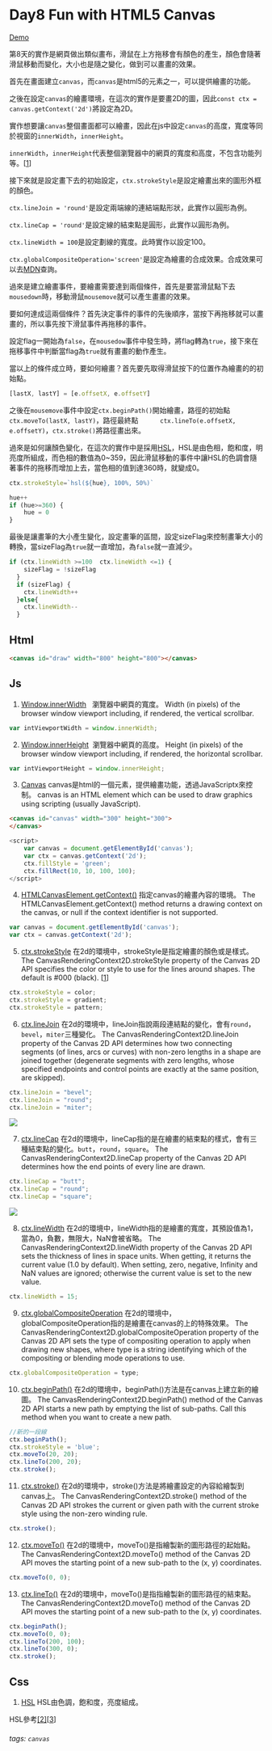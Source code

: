 # Day8 Fun with HTML5 Canvas

[Demo](https://qscgyujm.github.io/javascript30/Da8/index.html)

第8天的實作是網頁做出類似畫布，滑鼠在上方拖移會有顏色的產生，顏色會隨著滑鼠移動而變化，大小也是隨之變化，做到可以畫畫的效果。

首先在畫面建立`canvas`，而`canvas`是html5的元素之一，可以提供繪畫的功能。

之後在設定`canvas`的繪畫環境，在這次的實作是要畫2D的圖，因此`const ctx = canvas.getContext('2d')`將設定為2D。

實作想要讓`canvas`整個畫面都可以繪畫，因此在js中設定`canvas`的高度，寬度等同於視窗的`innerWidth`，`innerHeight`。

`innerWidth`，`innerHeight`代表整個瀏覽器中的網頁的寬度和高度，不包含功能列等。[[1](https://stackoverflow.com/questions/4938346/canvas-width-and-height-in-html5)]

接下來就是設定畫下去的初始設定，`ctx.strokeStyle`是設定繪畫出來的圖形外框的顏色。

`ctx.lineJoin = 'round'`是設定兩端線的連結端點形狀，此實作以圓形為例。

`ctx.lineCap = 'round'`是設定線的結束點是圓形，此實作以圓形為例。

`ctx.lineWidth = 100`是設定劃線的寬度。此時實作以設定100。

`ctx.globalCompositeOperation='screen'`是設定為繪畫的合成效果。合成效果可以去[MDN](https://developer.mozilla.org/en-US/docs/Web/API/CanvasRenderingContext2D/globalCompositeOperation)查詢。

過來是建立繪畫事件，要繪畫需要達到兩個條件，首先是要當滑鼠點下去`mousedown`時，移動滑鼠`mousemove`就可以產生畫畫的效果。

要如何達成這兩個條件？首先決定事件的事件的先後順序，當按下再拖移就可以畫畫的，所以事先按下滑鼠事件再拖移的事件。

設定flag一開始為`false`，在`mousedow`事件中發生時，將flag轉為`true`，接下來在拖移事件中判斷當flag為`true`就有畫畫的動作產生。

當以上的條件成立時，要如何繪畫？首先要先取得滑鼠按下的位置作為繪畫的的初始點。

```javascript
[lastX, lastY] = [e.offsetX, e.offsetY]
```

之後在`mousemove`事件中設定`ctx.beginPath()`開始繪畫，路徑的初始點`ctx.moveTo(lastX, lastY)`，路徑最終點`      ctx.lineTo(e.offsetX, e.offsetY)`，`ctx.stroke()`將路徑畫出來。

過來是如何讓顏色變化，在這次的實作中是採用[HSL](https://www.w3schools.com/colors/colors_hsl.asp)，HSL是由色相，飽和度，明亮度所組成，而色相的數值為0~359，因此滑鼠移動的事件中讓HSL的色調會隨著事件的拖移而增加上去，當色相的值到達360時，就變成0。

```javascript
ctx.strokeStyle=`hsl(${hue}, 100%, 50%)`

hue++
if (hue>=360) {
    hue = 0
}
```

最後是讓畫筆的大小產生變化，設定畫筆的區間，設定sizeFlag來控制畫筆大小的轉換，當sizeFlag為`true`就一直增加，為`false`就一直減少。

```javascript
if (ctx.lineWidth >=100  ctx.lineWidth <=1) {
    sizeFlag = !sizeFlag
  }
  if (sizeFlag) {
    ctx.lineWidth++
  }else{
    ctx.lineWidth--
  }
```

## Html

```html
<canvas id="draw" width="800" height="800"></canvas>
```

## Js

1. [Window.innerWidth](https://developer.mozilla.org/en-US/docs/Web/API/Window/innerWidth) 
   瀏覽器中網頁的寬度。
   Width (in pixels) of the browser window viewport including, if rendered, the vertical scrollbar. 

```javascript
var intViewportWidth = window.innerWidth;
```

2. [Window.innerHeight](https://developer.mozilla.org/en-US/docs/Web/API/Window/innerHeight) 
   瀏覽器中網頁的高度。
   Height (in pixels) of the browser window viewport including, if rendered, the horizontal scrollbar. 

```javascript
var intViewportHeight = window.innerHeight;
```

3. [Canvas](https://developer.mozilla.org/en-US/docs/Web/API/Canvas_API/Tutorial) 
   canvas是html的一個元素，提供繪畫功能，透過JavaScriptx來控制。
   canvas is an HTML element which can be used to draw graphics using scripting (usually JavaScript).

```html
<canvas id="canvas" width="300" height="300">
</canvas>
```

```javascript
<script>
    var canvas = document.getElementById('canvas');
    var ctx = canvas.getContext('2d');
    ctx.fillStyle = 'green';
    ctx.fillRect(10, 10, 100, 100);
</script>
```

4. [HTMLCanvasElement.getContext()](https://developer.mozilla.org/en-US/docs/Web/API/HTMLCanvasElement/getContext) 
   指定canvas的繪畫內容的環境。
   The HTMLCanvasElement.getContext() method returns a drawing context on the canvas, or null if the context identifier is not supported. 
   
```javascript
var canvas = document.getElementById('canvas');
var ctx = canvas.getContext('2d');
```

5. [ctx.strokeStyle](https://developer.mozilla.org/en-US/docs/Web/API/CanvasRenderingContext2D/strokeStyle) 
   在2d的環境中，strokeStyle是指定繪畫的顏色或是樣式。
   The CanvasRenderingContext2D.strokeStyle property of the Canvas 2D API specifies the color or style to use for the lines around shapes. The default is #000 (black).
[[1](https://developer.mozilla.org/en-US/docs/Web/API/Canvas_API/Tutorial/Applying_styles_and_colors)]

```javascript
ctx.strokeStyle = color;
ctx.strokeStyle = gradient;
ctx.strokeStyle = pattern;
```

6. [ctx.lineJoin](https://developer.mozilla.org/en-US/docs/Web/API/CanvasRenderingContext2D/lineJoin) 
   在2d的環境中，lineJoin指說兩段連結點的變化，會有`round`，`bevel`，`miter`三種變化。
   The CanvasRenderingContext2D.lineJoin property of the Canvas 2D API determines how two connecting segments (of lines, arcs or curves) with non-zero lengths in a shape are joined together (degenerate segments with zero lengths, whose specified endpoints and control points are exactly at the same position, are skipped). 

```javascript
ctx.lineJoin = "bevel";
ctx.lineJoin = "round";
ctx.lineJoin = "miter";
```

![](https://i.imgur.com/esD7OXf.png)

7. [ctx.lineCap](https://developer.mozilla.org/en-US/docs/Web/API/CanvasRenderingContext2D/lineCap) 
   在2d的環境中，lineCap指的是在繪畫的結束點的樣式，會有三種結束點的變化。`butt`，`round`，`square`。
   The CanvasRenderingContext2D.lineCap property of the Canvas 2D API determines how the end points of every line are drawn. 

```javascript
ctx.lineCap = "butt";
ctx.lineCap = "round";
ctx.lineCap = "square";
```

![](https://i.imgur.com/zfr0zUL.png)

8. [ctx.lineWidth](https://developer.mozilla.org/en-US/docs/Web/API/CanvasRenderingContext2D/lineWidth) 
   在2d的環境中，lineWidth指的是繪畫的寬度，其預設值為1，當為0，負數，無限大，NaN會被省略。
   The CanvasRenderingContext2D.lineWidth property of the Canvas 2D API sets the thickness of lines in space units. When getting, it returns the current value (1.0 by default). When setting, zero, negative, Infinity and NaN values are ignored; otherwise the current value is set to the new value. 

```javascript
ctx.lineWidth = 15;
```

9. [ctx.globalCompositeOperation](https://developer.mozilla.org/en-US/docs/Web/API/CanvasRenderingContext2D/globalCompositeOperation) 
   在2d的環境中，globalCompositeOperation指的是繪畫在canvas的上的特殊效果。
   The CanvasRenderingContext2D.globalCompositeOperation property of the Canvas 2D API sets the type of compositing operation to apply when drawing new shapes, where type is a string identifying which of the compositing or blending mode operations to use.

```javascript
ctx.globalCompositeOperation = type;
```

10. [ctx.beginPath()](https://developer.mozilla.org/en-US/docs/Web/API/CanvasRenderingContext2D/beginPath)
    在2d的環境中，beginPath()方法是在canvas上建立新的繪圖。
    The CanvasRenderingContext2D.beginPath() method of the Canvas 2D API starts a new path by emptying the list of sub-paths. Call this method when you want to create a new path.

```javascript
//新的一段線
ctx.beginPath();
ctx.strokeStyle = 'blue';
ctx.moveTo(20, 20);
ctx.lineTo(200, 20);
ctx.stroke();
```

11. [ctx.stroke()](https://developer.mozilla.org/en-US/docs/Web/API/CanvasRenderingContext2D/stroke) 
    在2d的環境中，stroke()方法是將繪畫設定的內容給繪製到canvas上。
    The CanvasRenderingContext2D.stroke() method of the Canvas 2D API strokes the current or given path with the current stroke style using the non-zero winding rule.

```javascript
ctx.stroke();
```

12. [ctx.moveTo()](https://developer.mozilla.org/en-US/docs/Web/API/CanvasRenderingContext2D/moveTo) 
    在2d的環境中，moveTo()是指繪製新的圖形路徑的起始點。
    The CanvasRenderingContext2D.moveTo() method of the Canvas 2D API moves the starting point of a new sub-path to the (x, y) coordinates.

```javascript
ctx.moveTo(0, 0);
```

13. [ctx.lineTo()](https://developer.mozilla.org/en-US/docs/Web/API/CanvasRenderingContext2D/lineTo) 
    在2d的環境中，moveTo()是指指繪製新的圖形路徑的結束點。
    The CanvasRenderingContext2D.moveTo() method of the Canvas 2D API moves the starting point of a new sub-path to the (x, y) coordinates.
    
```javascript
ctx.beginPath();
ctx.moveTo(0, 0);
ctx.lineTo(200, 100);
ctx.lineTo(300, 0);
ctx.stroke();
```

## Css

1. [HSL](https://www.w3schools.com/colors/colors_hsl.asp) 
   HSL由色調，飽和度，亮度組成。 

HSL參考[[2]](http://hslpicker.com/#000)[[3](http://csscoke.com/2015/01/01/rgb-hsl-hex/)]

###### tags: `canvas`